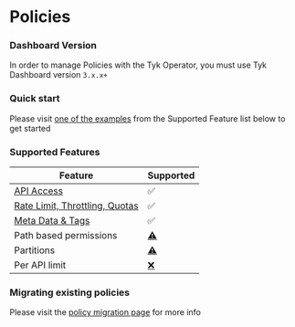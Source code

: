 # Policies

### Dashboard Version

In order to manage Policies with the Tyk Operator, you must use Tyk Dashboard version `3.x.x+`

### Quick start

Please visit [one of the examples](./policies/api_access.md) from the Supported Feature list below to get started

### Supported Features

| Feature  | Supported |
| ----------- | --------- |
| [API Access](./policies/api_access.md) | ✅ |
| [Rate Limit, Throttling, Quotas](./policies/ratelimit.md) | ✅ |
| [Meta Data & Tags](./policies/metadata_tags.md) | ✅ |
| Path based permissions | [⚠️](# "Requires testing") |
| Partitions | [⚠️](# "Requires testing") |
| Per API limit | [❌](https://github.com/TykTechnologies/tyk-operator/issues/66) |


### Migrating existing policies

Please visit the [policy migration page](./policies/migration.md) for more info
